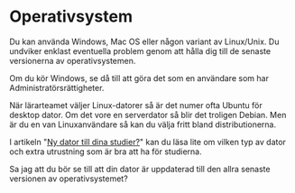 ---
...
Operativsystem
==================================

Du kan använda Windows, Mac OS eller någon variant av Linux/Unix. Du undviker enklast eventuella problem genom att hålla dig till de senaste versionerna av operativsystemen.

Om du kör Windows, se då till att göra det som en användare som har Administratörsrättigheter.

När lärarteamet väljer Linux-datorer så är det numer ofta Ubuntu för desktop dator. Om det vore en serverdator så blir det troligen Debian. Men är du en van Linuxanvändare så kan du välja fritt bland distributionerna.

I artikeln "[Ny dator till dina studier?](kurser/faq/ny-dator)" kan du läsa lite om vilken typ av dator och extra utrustning som är bra att ha för studierna.

Sa jag att du bör se till att din dator är uppdaterad till den allra senaste versionen av operativsystemet?

<!--
Behöver du hjälp med frågor om operativsystem så finns följande subforum i forumet.

* [Windows för Webbprogrammerare](forum/viewforum.php?f=55)
* [Unix och Linux](forum/viewforum.php?f=49)
-->
